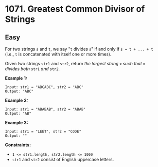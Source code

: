 # **1071. Greatest Common Divisor of Strings**

## **Easy**

For two strings `s` and `t`, we say "`t` divides `s`" if and only if `s = t + ... + t` (i.e., `t` is concatenated with itself one or more times).

Given two strings `str1` and `str2`, return *the largest string* `x` *such that* `x` *divides both* `str1` *and* `str2`.

**Example 1:**

```
Input: str1 = "ABCABC", str2 = "ABC"
Output: "ABC"
```

**Example 2:**

```
Input: str1 = "ABABAB", str2 = "ABAB"
Output: "AB"
```

**Example 3:**

```
Input: str1 = "LEET", str2 = "CODE"
Output: ""
```

**Constraints:**

- `1 <= str1.length, str2.length <= 1000`
- `str1` and `str2` consist of English uppercase letters.